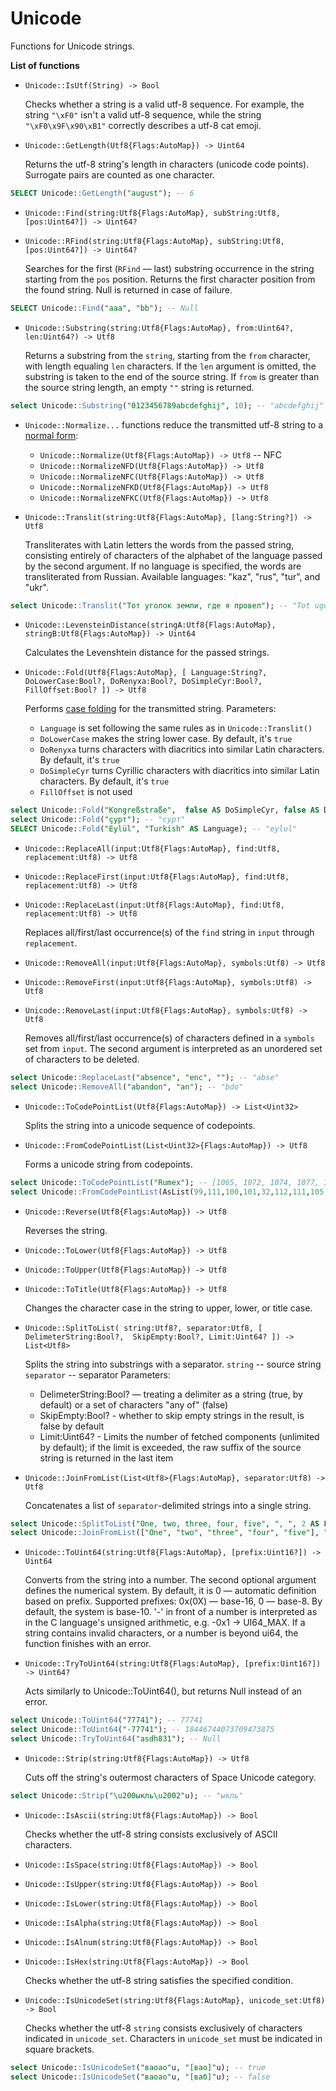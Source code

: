 # Unicode
Functions for Unicode strings.

**List of functions**

* ```Unicode::IsUtf(String) -> Bool```

   Checks whether a string is a valid utf-8 sequence. For example, the string ```"\xF0"``` isn't a valid utf-8 sequence, while the string ```"\xF0\x9F\x90\xB1"``` correctly describes a utf-8 cat emoji.

* ```Unicode::GetLength(Utf8{Flags:AutoMap}) -> Uint64```

   Returns the utf-8 string's length in characters (unicode code points). Surrogate pairs are counted as one character.
```sql
SELECT Unicode::GetLength("august"); -- 6
```

* ```Unicode::Find(string:Utf8{Flags:AutoMap}, subString:Utf8, [pos:Uint64?]) -> Uint64?```
* ```Unicode::RFind(string:Utf8{Flags:AutoMap}, subString:Utf8, [pos:Uint64?]) -> Uint64?```

   Searches for the first (```RFind``` — last) substring occurrence in the string starting from the ```pos``` position. Returns the first character position from the found string. Null is returned in case of failure.

```sql
SELECT Unicode::Find("aaa", "bb"); -- Null
```

* ```Unicode::Substring(string:Utf8{Flags:AutoMap}, from:Uint64?, len:Uint64?) -> Utf8```

   Returns a substring from the ```string```, starting from the ```from``` character, with length equaling ```len``` characters. If the ```len``` argument is omitted, the substring is taken to the end of the source string.
   If ```from``` is greater than the source string length, an empty ```""``` string is returned.

```sql
select Unicode::Substring("0123456789abcdefghij", 10); -- "abcdefghij"
```

* ```Unicode::Normalize...``` functions reduce the transmitted utf-8 string to a [normal form](https://unicode.org/reports/tr15/#Norm_Forms):

   * ```Unicode::Normalize(Utf8{Flags:AutoMap}) -> Utf8``` -- NFC
   * ```Unicode::NormalizeNFD(Utf8{Flags:AutoMap}) -> Utf8```
   * ```Unicode::NormalizeNFC(Utf8{Flags:AutoMap}) -> Utf8```
   * ```Unicode::NormalizeNFKD(Utf8{Flags:AutoMap}) -> Utf8```
   * ```Unicode::NormalizeNFKC(Utf8{Flags:AutoMap}) -> Utf8```


* ```Unicode::Translit(string:Utf8{Flags:AutoMap}, [lang:String?]) -> Utf8```

   Transliterates with Latin letters the words from the passed string, consisting entirely of characters of the alphabet of the language passed by the second argument. If no language is specified, the words are transliterated from Russian. Available languages: "kaz", "rus", "tur", and "ukr".

```sql
select Unicode::Translit("Тот уголок земли, где я провел"); -- "Tot ugolok zemli, gde ya provel"
```

* ```Unicode::LevensteinDistance(stringA:Utf8{Flags:AutoMap}, stringB:Utf8{Flags:AutoMap}) -> Uint64```

   Calculates the Levenshtein distance for the passed strings.

* ```Unicode::Fold(Utf8{Flags:AutoMap}, [ Language:String?, DoLowerCase:Bool?, DoRenyxa:Bool?, DoSimpleCyr:Bool?, FillOffset:Bool? ]) -> Utf8```

   Performs [case folding](https://www.w3.org/TR/charmod-norm/#definitionCaseFolding) for the transmitted string.
   Parameters:
   - ```Language``` is set following the same rules as in ```Unicode::Translit()```
   - ```DoLowerCase``` makes the string lower case. By default, it's ```true```
   - ```DoRenyxa``` turns characters with diacritics into similar Latin characters. By default, it's ```true```
   - ```DoSimpleCyr``` turns Cyrillic characters with diacritics into similar Latin characters. By default, it's ```true```
   - ```FillOffset``` is not used

```sql
select Unicode::Fold("Kongreßstraße",  false AS DoSimpleCyr, false AS DoRenyxa); -- "kongressstrasse"
select Unicode::Fold("ҫурт"); -- "сурт"
SELECT Unicode::Fold("Eylül", "Turkish" AS Language); -- "eylul"
```

* ```Unicode::ReplaceAll(input:Utf8{Flags:AutoMap}, find:Utf8, replacement:Utf8) -> Utf8```
* ```Unicode::ReplaceFirst(input:Utf8{Flags:AutoMap}, find:Utf8, replacement:Utf8) -> Utf8```
* ```Unicode::ReplaceLast(input:Utf8{Flags:AutoMap}, find:Utf8, replacement:Utf8) -> Utf8```

   Replaces all/first/last occurrence(s) of the ```find``` string in ```input``` through ```replacement```.

* ```Unicode::RemoveAll(input:Utf8{Flags:AutoMap}, symbols:Utf8) -> Utf8```
* ```Unicode::RemoveFirst(input:Utf8{Flags:AutoMap}, symbols:Utf8) -> Utf8```
* ```Unicode::RemoveLast(input:Utf8{Flags:AutoMap}, symbols:Utf8) -> Utf8```

   Removes all/first/last occurrence(s) of characters defined in a ```symbols``` set from ```input```. The second argument is interpreted as an unordered set of characters to be deleted.
```sql
select Unicode::ReplaceLast("absence", "enc", ""); -- "abse"
select Unicode::RemoveAll("abandon", "an"); -- "bdo"
```

* ```Unicode::ToCodePointList(Utf8{Flags:AutoMap}) -> List<Uint32>```

   Splits the string into a unicode sequence of codepoints.
* ```Unicode::FromCodePointList(List<Uint32>{Flags:AutoMap}) -> Utf8```

   Forms a unicode string from codepoints.

```sql
select Unicode::ToCodePointList("Rumex"); -- [1065, 1072, 1074, 1077, 1083, 1100]
select Unicode::FromCodePointList(AsList(99,111,100,101,32,112,111,105,110,116,115,32,99,111,110,118,101,114,116,101,114)); -- "code points converter"  
```

* ```Unicode::Reverse(Utf8{Flags:AutoMap}) -> Utf8```

   Reverses the string.

* ```Unicode::ToLower(Utf8{Flags:AutoMap}) -> Utf8```
* ```Unicode::ToUpper(Utf8{Flags:AutoMap}) -> Utf8```
* ```Unicode::ToTitle(Utf8{Flags:AutoMap}) -> Utf8```

   Changes the character case in the string to upper, lower, or title case.

* ```Unicode::SplitToList( string:Utf8?, separator:Utf8, [ DelimeterString:Bool?,  SkipEmpty:Bool?, Limit:Uint64? ]) -> List<Utf8>```

   Splits the string into substrings with a separator.
   ```string``` -- source string
   ```separator``` -- separator
   Parameters:
   - DelimeterString:Bool? — treating a delimiter as a string (true, by default) or a set of characters "any of" (false)
   - SkipEmpty:Bool? - whether to skip empty strings in the result, is false by default
   - Limit:Uint64? - Limits the number of fetched components (unlimited by default); if the limit is exceeded, the raw suffix of the source string is returned in the last item

* ```Unicode::JoinFromList(List<Utf8>{Flags:AutoMap}, separator:Utf8) -> Utf8```

   Concatenates a list of ```separator```-delimited strings into a single string.

```sql
select Unicode::SplitToList("One, two, three, four, five", ", ", 2 AS Limit); -- ["One", "two", "three, four, five"]
select Unicode::JoinFromList(["One", "two", "three", "four", "five"], ";"); -- "One;two;three;four;five"
```

* ```Unicode::ToUint64(string:Utf8{Flags:AutoMap}, [prefix:Uint16?]) -> Uint64```

   Converts from the string into a number.
   The second optional argument defines the numerical system. By default, it is 0 — automatic definition based on prefix.
   Supported prefixes: 0x(0X) — base-16, 0 — base-8. By default, the system is base-10.
   '-' in front of a number is interpreted as in the C language's unsigned arithmetic, e.g. -0x1 -> UI64_MAX.
   If a string contains invalid characters, or a number is beyond ui64, the function finishes with an error.
* ```Unicode::TryToUint64(string:Utf8{Flags:AutoMap}, [prefix:Uint16?]) -> Uint64?```

   Acts similarly to Unicode::ToUint64(), but returns Null instead of an error.
```sql
select Unicode::ToUint64("77741"); -- 77741
select Unicode::ToUint64("-77741"); -- 18446744073709473875
select Unicode::TryToUint64("asdh831"); -- Null
```

* ```Unicode::Strip(string:Utf8{Flags:AutoMap}) -> Utf8```

   Cuts off the string's outermost characters of Space Unicode category.
```sql
select Unicode::Strip("\u200ыкль\u2002"u); -- "ыкль"
```

* ```Unicode::IsAscii(string:Utf8{Flags:AutoMap}) -> Bool```

   Checks whether the utf-8 string consists exclusively of ASCII characters.
* ```Unicode::IsSpace(string:Utf8{Flags:AutoMap}) -> Bool```
* ```Unicode::IsUpper(string:Utf8{Flags:AutoMap}) -> Bool```
* ```Unicode::IsLower(string:Utf8{Flags:AutoMap}) -> Bool```
* ```Unicode::IsAlpha(string:Utf8{Flags:AutoMap}) -> Bool```
* ```Unicode::IsAlnum(string:Utf8{Flags:AutoMap}) -> Bool```
* ```Unicode::IsHex(string:Utf8{Flags:AutoMap}) -> Bool```

   Checks whether the utf-8 string satisfies the specified condition.

* ```Unicode::IsUnicodeSet(string:Utf8{Flags:AutoMap}, unicode_set:Utf8) -> Bool```

   Checks whether the utf-8 ```string``` consists exclusively of characters indicated in ```unicode_set```. Characters in ```unicode_set``` must be indicated in square brackets.
```sql
select Unicode::IsUnicodeSet("ваоао"u, "[вао]"u); -- true
select Unicode::IsUnicodeSet("ваоао"u, "[ваб]"u); -- false
```
